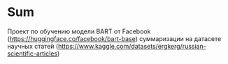 # Sum
Проект по обучению модели BART от Facebook (https://huggingface.co/facebook/bart-base) суммаризации на датасете научных статей (https://www.kaggle.com/datasets/ergkerg/russian-scientific-articles)
